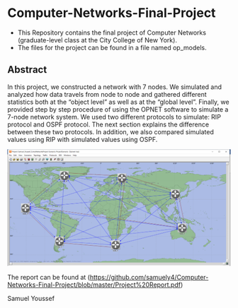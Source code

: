 # Computer-Networks-Final-Project

* This Repository contains the final project of Computer Networks (graduate-level class at the City College of New York).
* The files for the project can be found in a file named op_models.

## Abstract

In this project, we constructed a network with 7 nodes. We simulated and
analyzed how data travels from node to node and gathered different statistics both at the “object
level” as well as at the “global level”. Finally, we provided step by step procedure of using the
OPNET software to simulate a 7-node network system. We used two different protocols to
simulate: RIP protocol and OSPF protocol. The next section explains the difference between
these two protocols. In addition, we also compared simulated values using RIP with simulated
values using OSPF.

![picture alt](https://raw.githubusercontent.com/samuely4/Computer-Networks-Final-Project/master/Project%20Pics/7-node%20network%20design.PNG)

The report can be found at (https://github.com/samuely4/Computer-Networks-Final-Project/blob/master/Project%20Report.pdf)

Samuel Youssef

